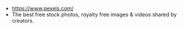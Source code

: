 - https://www.pexels.com/
- The best free stock photos, royalty free images & videos shared by creators.